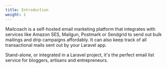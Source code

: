 ```yaml
---
title: Introduction
weight: 1
---
```


Mailcoach is a self-hosted email marketing platform that integrates with services like Amazon SES, Mailgun, Postmark or Sendgrid to send out bulk mailings and drip campaigns affordably. It can also keep track of all transactional mails sent out by your Laravel app.

Stand-alone, or integrated in a Laravel project, it's the perfect email list service for bloggers, artisans and entrepreneurs.

